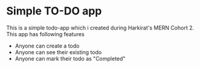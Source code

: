 # Simple TO-DO app

This is a simple todo-app which i created during Harkirat's MERN Cohort 2.
This app has following features

- Anyone can create a todo
- Anyone can see their existing todo
- Anyone can mark their todo as "Completed"